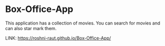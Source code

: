 # Box-Office-App
This application has a collection of movies. You can search for movies and can also star mark them.

LINK: https://roshni-raut.github.io/Box-Office-App/
